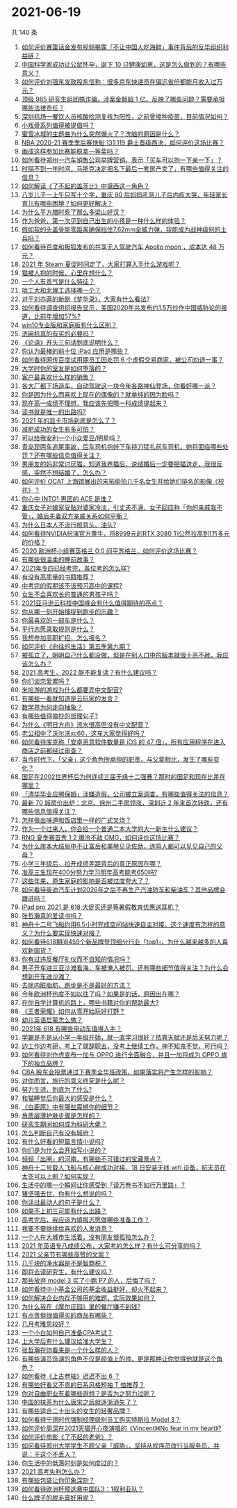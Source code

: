 # 2021-06-19

共 140 条

<!-- BEGIN -->
<!-- 最后更新时间 Sat Jun 19 2021 18:01:46 GMT+0800 (China Standard Time) -->

1. [如何评价赛雷话金发布视频揭露「不让中国人吃海鲜」事件背后的反华组织利益链？](https://www.zhihu.com/question/465827983)
2. [中国科学家成功让公鼠怀孕，诞下 10
   只健康幼崽，这是怎么做到的？有哪些意义？](https://www.zhihu.com/question/465862552)
3. [如何评价刘强东发致股东信称：很多京东快递员在偏远省份都能月收入过万元？](https://www.zhihu.com/question/465738678)
4. [顶级 985 研究生组团搞诈骗，涉案金额超 1
   亿，反映了哪些问题？需要承担哪些法律责任？](https://www.zhihu.com/question/465557339)
5. [深圳机场一餐饮人员核酸检测复核为阳性，之前曾接种疫苗，目前情况如何？](https://www.zhihu.com/question/465742318)
6. [小戏骨系列值得被提倡吗？](https://www.zhihu.com/question/354286546)
7. [蜜雪冰城的主题曲为什么突然爆火了？洗脑的原因是什么？](https://www.zhihu.com/question/464996660)
8. [NBA 2020-21 赛季季后赛快船 131:119
   爵士晋级西决，如何评价这场比赛？](https://www.zhihu.com/question/465889198)
9. [画成这样参加比赛能稳拿一等奖吗？](https://www.zhihu.com/question/460339045)
10. [如何看待郑州一汽车销售公司举牌营销，表示「买车可以抱一下亲一下」？](https://www.zhihu.com/question/465898157)
11. [时隔不到一年时间，马斯克决定把名下最后一套房产卖了，有哪些值得关注的信息？](https://www.zhihu.com/question/465124442)
12. [如何解读《了不起的盖茨比》中黛西这一角色？](https://www.zhihu.com/question/464349748)
13. [八岁儿子一上午只写十个字，重庆 90
    后妈妈吼骂儿子后内疚大哭，年轻家长育儿有哪些困境？如何更好解决？](https://www.zhihu.com/question/465723069)
14. [为什么平方腊时死了那么多梁山好汉？](https://www.zhihu.com/question/459476694)
15. [作为爸爸，第一次见到自己出生的小孩是一种什么样的体验？](https://www.zhihu.com/question/352453251)
16. [假如我的头盖骨能零距离确保挡住7.62mm全威力弹，我能成为战神级别的士兵吗？](https://www.zhihu.com/question/444459120)
17. [如何看待百度和极狐发布的共享无人驾驶汽车 Apollo moon ，成本达 48
    万元？](https://www.zhihu.com/question/465491193)
18. [2021 年 Steam 夏促时间定了，大家打算入手什么游戏呢？](https://www.zhihu.com/question/456973633)
19. [猫被人抱的时候，心里在想什么？](https://www.zhihu.com/question/463390158)
20. [一个人有贵气是什么特征？](https://www.zhihu.com/question/61071183)
21. [哈工大和北理工选择哪一个？](https://www.zhihu.com/question/329076452)
22. [对于刘亦菲的新剧《梦华录》，大家有什么看法?](https://www.zhihu.com/question/463716425)
23. [如何看待调查组织报告显示，美国2020年共发布约1.5万炒作中国威胁论的报道，比前年增加57%?](https://www.zhihu.com/question/465877952)
24. [win10专业版和家庭版有什么区别？](https://www.zhihu.com/question/51633999)
25. [洗碗机真的有买的必要吗？](https://www.zhihu.com/question/460686191)
26. [《论语》开头三句话到底说明什么？](https://www.zhihu.com/question/458542584)
27. [你认为最棒的前十位 iPad 应用是哪些？](https://www.zhihu.com/question/34453138)
28. [如何看待网传百度试用期员工因处罚 6
    个虚假交易商家，被公司劝退一事？](https://www.zhihu.com/question/465745130)
29. [大学时你的室友是如何堕落的？](https://www.zhihu.com/question/351402740)
30. [客户最喜欢什么样的销售？](https://www.zhihu.com/question/379701960)
31. [各大厂都下场造车，自动驾驶这一块今年各路神仙登场，你看好哪一派？](https://www.zhihu.com/question/449638288)
32. [你是因为什么而喜欢上现在的偶像的？就单纯的因为脸吗？](https://www.zhihu.com/question/457095758)
33. [现在高一成绩不理想，我应该先把哪一科成绩提起来？](https://www.zhihu.com/question/460555751)
34. [读书就是唯一的出路吗?](https://www.zhihu.com/question/461143396)
35. [2021 年的显卡市场到底是怎么了？](https://www.zhihu.com/question/465783055)
36. [减肥成功的女生有多可怕？](https://www.zhihu.com/question/286406704)
37. [可以给我安利一个小众爱豆/明星吗？](https://www.zhihu.com/question/465614095)
38. [青岛现两车追尾事故，后车司机抱娃下车持刀猛扎前车司机，她将面临哪些处罚？还有哪些信息值得关注？](https://www.zhihu.com/question/465539331)
39. [男朋友的妈非常讨厌猫，知道我养猫后，说结婚后一定要把猫送走，我很反感，突然不想结婚了，怎么办？](https://www.zhihu.com/question/458232041)
40. [如何评价 OCAT
    上海馆展出的宋拓偷拍几千名女生并给她们排名的影像《校花》？](https://www.zhihu.com/question/464804506)
41. [你心中 INTO1 男团的 ACE 是谁？](https://www.zhihu.com/question/457313739)
42. [重庆女子对娘家妥贴对婆家冷淡，引丈夫不满，女子回应称「你的亲戚我不管」，婚后夫妻双方亲戚关系如何平衡？](https://www.zhihu.com/question/465303509)
43. [为什么日本人不流行梳背头、油头?](https://www.zhihu.com/question/335817516)
44. [如何看待NVIDIA扮演官方黄牛，将8999元的RTX 3080
    Ti公然拉高到1万多元的价格？](https://www.zhihu.com/question/465351692)
45. [2020 欧洲杯小组赛英格兰 0:0
    闷平苏格兰，如何评价这场比赛？](https://www.zhihu.com/question/465869044)
46. [有哪些很温柔的睡前故事？](https://www.zhihu.com/question/412080562)
47. [2021年专四已经考完，各位考的怎么样?](https://www.zhihu.com/question/465911645)
48. [有没有高质量的书籍推荐？](https://www.zhihu.com/question/458685685)
49. [中考完的假期该不该预习高中的课程?](https://www.zhihu.com/question/465192310)
50. [女生不会喜欢长的普通的男孩子吗？](https://www.zhihu.com/question/463537285)
51. [2021亚马逊云科技中国峰会有什么值得期待的亮点？](https://www.zhihu.com/question/465722407)
52. [你从哪一刻开始捕捉到跑步的乐趣？](https://www.zhihu.com/question/465706482)
53. [你最喜欢的一部车是什么？](https://www.zhihu.com/question/433083128)
54. [平行志愿录取规则是什么？](https://www.zhihu.com/question/329519343)
55. [我想参加高职扩招，怎么报名？](https://www.zhihu.com/question/458784955)
56. [如何评价《向往的生活》第五季第九期？](https://www.zhihu.com/question/465821181)
57. [被孤立了，明明自己什么都没做，但是在别人口中的版本就很十恶不赦，我应该怎么办？](https://www.zhihu.com/question/462683611)
58. [2021 高考生，2022 能不能复读？有什么建议吗？](https://www.zhihu.com/question/406923647)
59. [你们谈恋爱累吗？](https://www.zhihu.com/question/399471584)
60. [米哈游的游戏为什么都要弄中文配音?](https://www.zhihu.com/question/464834809)
61. [有哪些一看就知道是云玩家的发言？](https://www.zhihu.com/question/458895664)
62. [数学界为何走向抽象？](https://www.zhihu.com/question/389083941)
63. [有哪些值得摘抄的哲理句子?](https://www.zhihu.com/question/431469321)
64. [为什么《明日方舟》流水很高但没有中文配音？](https://www.zhihu.com/question/456723907)
65. [老公相中了沃尔沃xc60，这车大家觉得好吗？](https://www.zhihu.com/question/423496101)
66. [如何看待库克称「安卓恶意软件数量是 iOS 的 47
    倍」，所有应用程序在进入商店之前都经过审查？](https://www.zhihu.com/question/465597634)
67. [当今时代下，「父亲」这个角色所承担的职责，与父辈相比，发生了哪些变化？](https://www.zhihu.com/question/464399707)
68. [国足在2002世界杯后为何连续三届无缘十二强赛？那时的国足和现在比差在哪里？](https://www.zhihu.com/question/465257051)
69. [「清华毕业应聘保姆」涉嫌造假，公司被立案调查，有哪些值得关注的信息？](https://www.zhihu.com/question/465302863)
70. [最新 70 城房价出炉：北京、徐州二手房领涨，深圳近 2
    年来首次转跌，还有哪些信息值得关注？](https://www.zhihu.com/question/465523037)
71. [怎样做出味道和饭店里一样的广式叉烧？](https://www.zhihu.com/question/39424451)
72. [作为一个过来人，你会给一个普通二本大学的大一新生什么建议？](https://www.zhihu.com/question/344637747)
73. [RNG 夏季赛首秀 1:2 爆冷不敌 OMG，如何评价这场比赛？](https://www.zhihu.com/question/465769063)
74. [为什么岸本大结局中不让富岳和美琴见见佐助，连鸣人都可以见见自己的父母？](https://www.zhihu.com/question/463875382)
75. [小学三年级后，拉开成绩差距背后的真正原因在哪？](https://www.zhihu.com/question/459347986)
76. [准高三生现在400分努力学习明年高考能考650吗?](https://www.zhihu.com/question/464324966)
77. [这些年来，原生家庭的影响是否被过度夸大了？](https://www.zhihu.com/question/465550203)
78. [如何看待奥迪汽车计划2026年之后不再生产汽油轿车和柴油车？其他品牌会跟进吗？](https://www.zhihu.com/question/465729299)
79. [iPad pro 2021 是 618
    大促买还是等暑假教育优惠送耳机？](https://www.zhihu.com/question/455896469)
80. [张哲瀚真的爱读书吗？](https://www.zhihu.com/question/464735151)
81. [神舟十二号飞船约用6.5小时完成空间站快速自主对接，这个速度有怎样的意义？为什么要实现快速对接？](https://www.zhihu.com/question/465622134)
82. [如何看待618期间459个新品牌登顶细分行业「top1」，为什么越来越多的人喜欢新国货？](https://www.zhihu.com/question/465576651)
83. [你有过违反餐厅礼仪而不自知的情况吗？](https://www.zhihu.com/question/465084914)
84. [男子开车进三亚沙滩看海，车被淹人被罚，还有哪些细节值得关注？为什么会想到开车进沙滩？](https://www.zhihu.com/question/465091122)
85. [去除内脏脂肪，跑步是不是最好的方法？](https://www.zhihu.com/question/427095682)
86. [今年欧洲杯热度不如以往了吗？如果是的话，原因出在哪？](https://www.zhihu.com/question/464561713)
87. [在你自学计算机的路上，哪些书籍对你的帮助最大?](https://www.zhihu.com/question/421913237)
88. [《王者荣耀》如何从零开始玩好打野？](https://www.zhihu.com/question/311865436)
89. [幼儿英语启蒙怎么做？](https://www.zhihu.com/question/284647318)
90. [2021年 618 有哪些电动车值得入手？](https://www.zhihu.com/question/459895976)
91. [学霸是不是从小学一年级开始，就一直学习很好？依靠天赋还是后天努力呢？](https://www.zhihu.com/question/463736962)
92. [边工作边考研，考上了就辞职去，没考上继续工作，神不知鬼不觉，可行吗？](https://www.zhihu.com/question/324039053)
93. [如何看待刘作虎宣布一加与 OPPO 进行全面融合，并且一加将成为 OPPO
    旗下的独立品牌？](https://www.zhihu.com/question/465399919)
94. [CBA
    股东会投票通过下赛季全华班政策，如果落实将产生怎样的影响？](https://www.zhihu.com/question/465741384)
95. [对你而言，旅行的意义终究是什么呢？](https://www.zhihu.com/question/463033557)
96. [努力生活，到底为了什么?](https://www.zhihu.com/question/463790191)
97. [和猫睡觉后你最大的感受是什么？](https://www.zhihu.com/question/450683482)
98. [《白鹿原》中有哪些震撼你的细节？](https://www.zhihu.com/question/414015136)
99. [角质层薄护肤步骤是怎样的？](https://www.zhihu.com/question/463821732)
100. [研究生期间如何成为科研大佬？](https://www.zhihu.com/question/458196603)
101. [怎么判断自己有没有城府？](https://www.zhihu.com/question/275606514)
102. [有什么好看的短篇言情小说吗?](https://www.zhihu.com/question/330388045)
103. [你们是为什么会开始写小说的？](https://www.zhihu.com/question/461225225)
104. [频频「出圈」的河南，有哪些不可错过的宝藏景点？](https://www.zhihu.com/question/465291795)
105. [神舟十二号载人飞船与核心舱成功对接，18 日安装无线 wifi
     设备，航天员在太空可以上网？如何实现？](https://www.zhihu.com/question/465721875)
106. [生活中的哪一个瞬间让你感受到「读万卷书不如行万里路」？](https://www.zhihu.com/question/465112962)
107. [猪坚强去世，你有什么想说的吗？](https://www.zhihu.com/question/465475186)
108. [你读过最动人的句子是什么？](https://www.zhihu.com/question/457277397)
109. [如果不上初三可能有什么出路？](https://www.zhihu.com/question/464755406)
110. [高考完后，我应该为填报志愿做哪些准备工作？](https://www.zhihu.com/question/463900577)
111. [我要不要继续给喜欢的人发消息？](https://www.zhihu.com/question/378353180)
112. [一个人在大城市生活着，没有朋友很孤独怎么办？](https://www.zhihu.com/question/33276612)
113. [2021
     年英语专八成绩公布，大家考的怎么样？有什么可分享的吗？](https://www.zhihu.com/question/465569085)
114. [2021 父亲节有哪些高赞的文案？](https://www.zhihu.com/question/465116511)
115. [几千块的净水器是不是智商税？](https://www.zhihu.com/question/312697336)
116. [即将去读研究生，有什么建议吗？](https://www.zhihu.com/question/455377407)
117. [那些放弃 model 3 买了小鹏 P7 的人，后悔了吗？](https://www.zhihu.com/question/465497314)
118. [如何看待中小基金公司的基金收益挺好，却火不起来？](https://www.zhihu.com/question/465568314)
119. [如何解决企业内存不够用的难题，实际效果如何？](https://www.zhihu.com/question/465589982)
120. [为什么我在《摩尔庄园》里的餐厅赚不到钱?](https://www.zhihu.com/question/464607513)
121. [有点贵但很值得买的商品有哪些？](https://www.zhihu.com/question/23136740)
122. [几月考雅思较好？](https://www.zhihu.com/question/343303053)
123. [一个小白如何自己准备CPA考试？](https://www.zhihu.com/question/312410367)
124. [上大学后有什么建议给准大学生？](https://www.zhihu.com/question/49396543)
125. [张哲瀚在你看来是一个什么样的人？](https://www.zhihu.com/question/452636694)
126. [有哪些演员饰演的角色不仅是颜值上的帅，更是那种让你觉得他就是这个角色？](https://www.zhihu.com/question/464498742)
127. [如何看待《上古卷轴》迟迟不出 6 ？](https://www.zhihu.com/question/428760134)
128. [有哪些好看又不贵的日系风格短袖 T 恤推荐？](https://www.zhihu.com/question/267880033)
129. [你对自由职业有着哪些遐想？是否为之努力过呢？](https://www.zhihu.com/question/465140417)
130. [中国的抹茶为什么唐宋之后就逐渐消失了？](https://www.zhihu.com/question/22132630)
131. [有哪些适合二十出头的女生的轻奢品牌？](https://www.zhihu.com/question/50108354)
132. [如何看待宁德时代强制经理级别员工购买特斯拉 Model 3？](https://www.zhihu.com/question/465498143)
133. [如何评价周深在2021天猫开心夜演唱的《Vincent》《No fear in my
     heart》?](https://www.zhihu.com/question/465520401)
134. [如何评价电影《了不起的老爸》？](https://www.zhihu.com/question/452034545)
135. [如何看待郑州大学学生不顾父亲「威胁」，坚持从程序员改行当服务员，并说：干这个不丢人？](https://www.zhihu.com/question/465534726)
136. [你生活中的低落时刻是如何度过的？](https://www.zhihu.com/question/463532570)
137. [2021 高考失利怎么办？](https://www.zhihu.com/question/463989277)
138. [有哪些包装让你印象深刻？](https://www.zhihu.com/question/465430655)
139. [如何看待欧洲杯预选赛中国队3：1叙利亚队？](https://www.zhihu.com/question/465257936)
140. [什么牌子的脱毛膏好用呢？](https://www.zhihu.com/question/20299398)

<!-- END -->
